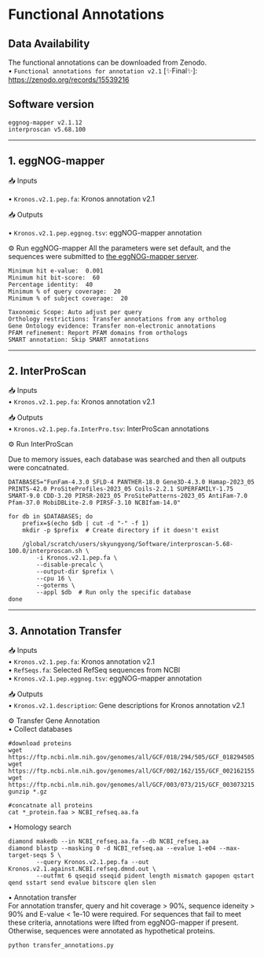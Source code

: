 # Functional Annotations

## Data Availability
The functional annotations can be downloaded from Zenodo.   
• `Functional annotations for annotation v2.1` [✨Final✨]: https://zenodo.org/records/15539216  

## Software version
```
eggnog-mapper v2.1.12
interproscan v5.68.100
```

---


## 1. eggNOG-mapper

📥 Inputs  

• `Kronos.v2.1.pep.fa`: Kronos annotation v2.1   

📥 Outputs  

• `Kronos.v2.1.pep.eggnog.tsv`: eggNOG-mapper annotation  

⚙️ Run eggNOG-mapper
All the parameters were set default, and the sequences were submitted to [the eggNOG-mapper server](http://eggnog-mapper.embl.de/).
```
Minimum hit e-value:  0.001
Minimum hit bit-score:  60
Percentage identity:  40
Minimum % of query coverage:  20
Minimum % of subject coverage:  20

Taxonomic Scope: Auto adjust per query
Orthology restrictions: Transfer annotations from any ortholog
Gene Ontology evidence: Transfer non-electronic annotations
PFAM refinement: Report PFAM domains from orthologs
SMART annotation: Skip SMART annotations
```
---

## 2. InterProScan

📥 Inputs  
• `Kronos.v2.1.pep.fa`: Kronos annotation v2.1    

📥 Outputs    
• `Kronos.v2.1.pep.fa.InterPro.tsv`: InterProScan annotations    

⚙️ Run InterProScan

Due to memory issues, each database was searched and then all outputs were concatnated. 
```
DATABASES="FunFam-4.3.0 SFLD-4 PANTHER-18.0 Gene3D-4.3.0 Hamap-2023_05 PRINTS-42.0 ProSiteProfiles-2023_05 Coils-2.2.1 SUPERFAMILY-1.75 SMART-9.0 CDD-3.20 PIRSR-2023_05 ProSitePatterns-2023_05 AntiFam-7.0 Pfam-37.0 MobiDBLite-2.0 PIRSF-3.10 NCBIfam-14.0"

for db in $DATABASES; do
    prefix=$(echo $db | cut -d "-" -f 1)
    mkdir -p $prefix  # Create directory if it doesn't exist

    /global/scratch/users/skyungyong/Software/interproscan-5.68-100.0/interproscan.sh \
        -i Kronos.v2.1.pep.fa \
        --disable-precalc \
        --output-dir $prefix \
        --cpu 16 \
        --goterms \
        --appl $db  # Run only the specific database
done
```
---
## 3. Annotation Transfer

📥 Inputs  
• `Kronos.v2.1.pep.fa`: Kronos annotation v2.1    
• `RefSeqs.fa`: Selected RefSeq sequences from NCBI  
• `Kronos.v2.1.pep.eggnog.tsv`: eggNOG-mapper annotation  

📥 Outputs    
• `Kronos.v2.1.description`: Gene descriptions for Kronos annotation v2.1  

⚙️ Transfer Gene Annotation  
• Collect databases  
```
#download proteins
wget https://ftp.ncbi.nlm.nih.gov/genomes/all/GCF/018/294/505/GCF_018294505.1_IWGSC_CS_RefSeq_v2.1/GCF_018294505.1_IWGSC_CS_RefSeq_v2.1_protein.faa.gz
wget https://ftp.ncbi.nlm.nih.gov/genomes/all/GCF/002/162/155/GCF_002162155.2_WEW_v2.1/GCF_002162155.2_WEW_v2.1_protein.faa.gz
wget https://ftp.ncbi.nlm.nih.gov/genomes/all/GCF/003/073/215/GCF_003073215.2_Tu2.1/GCF_003073215.2_Tu2.1_protein.faa.gz
gunzip *.gz 

#concatnate all proteins
cat *_protein.faa > NCBI_refseq.aa.fa 
```

• Homology search  
```
diamond makedb --in NCBI_refseq.aa.fa --db NCBI_refseq.aa
diamond blastp --masking 0 -d NCBI_refseq.aa --evalue 1-e04 --max-target-seqs 5 \
        --query Kronos.v2.1.pep.fa --out Kronos.v2.1.against.NCBI.refseq.dmnd.out \
        --outfmt 6 qseqid sseqid pident length mismatch gapopen qstart qend sstart send evalue bitscore qlen slen 
```

• Annotation transfer  
For annotation transfer, query and hit coverage > 90%, sequence ideneity > 90% and E-value < 1e-10 were required. For sequences that fail to meet these criteria, annotations were lifted from eggNOG-mapper if present. Otherwise, sequences were annotated as hypothetical proteins.   
```
python transfer_annotations.py
```

